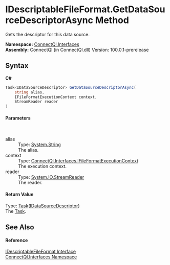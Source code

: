 # IDescriptableFileFormat.GetDataSourceDescriptorAsync Method 
 

Gets the descriptor for this data source.

**Namespace:**&nbsp;<a href="N_ConnectQl_Interfaces">ConnectQl.Interfaces</a><br />**Assembly:**&nbsp;ConnectQl (in ConnectQl.dll) Version: 100.0.1-prerelease

## Syntax

**C#**<br />
``` C#
Task<IDataSourceDescriptor> GetDataSourceDescriptorAsync(
	string alias,
	IFileFormatExecutionContext context,
	StreamReader reader
)
```


#### Parameters
&nbsp;<dl><dt>alias</dt><dd>Type: <a href="http://msdn2.microsoft.com/en-us/library/s1wwdcbf" target="_blank">System.String</a><br />The alias.</dd><dt>context</dt><dd>Type: <a href="T_ConnectQl_Interfaces_IFileFormatExecutionContext">ConnectQl.Interfaces.IFileFormatExecutionContext</a><br />The execution context.</dd><dt>reader</dt><dd>Type: <a href="http://msdn2.microsoft.com/en-us/library/6aetdk20" target="_blank">System.IO.StreamReader</a><br />The reader.</dd></dl>

#### Return Value
Type: <a href="http://msdn2.microsoft.com/en-us/library/dd321424" target="_blank">Task</a>(<a href="T_ConnectQl_Interfaces_IDataSourceDescriptor">IDataSourceDescriptor</a>)<br />The <a href="http://msdn2.microsoft.com/en-us/library/dd235678" target="_blank">Task</a>.

## See Also


#### Reference
<a href="T_ConnectQl_Interfaces_IDescriptableFileFormat">IDescriptableFileFormat Interface</a><br /><a href="N_ConnectQl_Interfaces">ConnectQl.Interfaces Namespace</a><br />